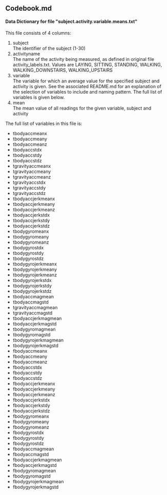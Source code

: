Codebook.md
-----------

#### Data Dictionary for file "subject.activity.variable.means.txt"

This file consists of 4 columns:

1. subject  
The identifier of the subject (1-30)
2. activityname  
The name of the activity being measured, as defined in original file activity_labels.txt. Values are LAYING, SITTING, STANDING, WALKING, WALKING_DOWNSTAIRS, WALKING_UPSTAIRS
3. variable  
The variable for which an average value for the specified subject and activity is given. See the associated README.md for an explanation of the selection of variables to include and naming pattern. The full list of variables is given below.
4. mean  
The mean value of all readings for the given variable, subject and activity

The full list of variables in this file is:

- tbodyaccmeanx
- tbodyaccmeany
- tbodyaccmeanz
- tbodyaccstdx
- tbodyaccstdy
- tbodyaccstdz
- tgravityaccmeanx
- tgravityaccmeany
- tgravityaccmeanz
- tgravityaccstdx
- tgravityaccstdy
- tgravityaccstdz
- tbodyaccjerkmeanx
- tbodyaccjerkmeany
- tbodyaccjerkmeanz
- tbodyaccjerkstdx
- tbodyaccjerkstdy
- tbodyaccjerkstdz
- tbodygyromeanx
- tbodygyromeany
- tbodygyromeanz
- tbodygyrostdx
- tbodygyrostdy
- tbodygyrostdz
- tbodygyrojerkmeanx
- tbodygyrojerkmeany
- tbodygyrojerkmeanz
- tbodygyrojerkstdx
- tbodygyrojerkstdy
- tbodygyrojerkstdz
- tbodyaccmagmean
- tbodyaccmagstd
- tgravityaccmagmean
- tgravityaccmagstd
- tbodyaccjerkmagmean
- tbodyaccjerkmagstd
- tbodygyromagmean
- tbodygyromagstd
- tbodygyrojerkmagmean
- tbodygyrojerkmagstd
- fbodyaccmeanx
- fbodyaccmeany
- fbodyaccmeanz
- fbodyaccstdx
- fbodyaccstdy
- fbodyaccstdz
- fbodyaccjerkmeanx
- fbodyaccjerkmeany
- fbodyaccjerkmeanz
- fbodyaccjerkstdx
- fbodyaccjerkstdy
- fbodyaccjerkstdz
- fbodygyromeanx
- fbodygyromeany
- fbodygyromeanz
- fbodygyrostdx
- fbodygyrostdy
- fbodygyrostdz
- fbodyaccmagmean
- fbodyaccmagstd
- fbodyaccjerkmagmean
- fbodyaccjerkmagstd
- fbodygyromagmean
- fbodygyromagstd
- fbodygyrojerkmagmean
- fbodygyrojerkmagstd
